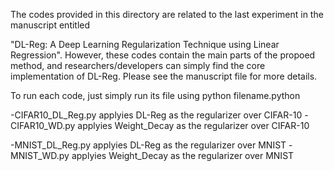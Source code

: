 The codes provided in this directory are related to the last experiment in the manuscript entitled 

"DL-Reg: A Deep Learning Regularization Technique using Linear Regression". However, these codes contain the main parts of the propoed method, and researchers/developers can simply find the core implementation of DL-Reg. Please see the manuscript file for more details.


To run each code, just simply run its file using python filename.python

-CIFAR10_DL_Reg.py applyies DL-Reg as the regularizer over CIFAR-10
-CIFAR10_WD.py applyies Weight_Decay as the regularizer over CIFAR-10

-MNIST_DL_Reg.py applyies DL-Reg as the regularizer over MNIST
-MNIST_WD.py applyies Weight_Decay as the regularizer over MNIST

